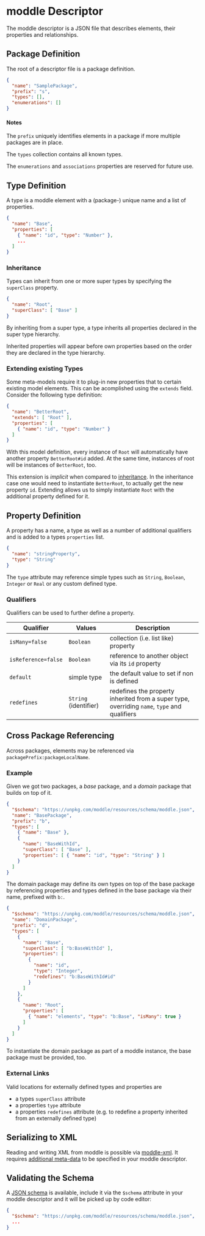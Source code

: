 # moddle Descriptor

The moddle descriptor is a JSON file that describes elements, their properties and relationships.


## Package Definition

The root of a descriptor file is a package definition.

```json
{
  "name": "SamplePackage",
  "prefix": "s",
  "types": [],
  "enumerations": []
}
```


#### Notes

The `prefix` uniquely identifies elements in a package if more multiple packages are in place.

The `types` collection contains all known types.

The `enumerations` and `associations` properties are reserved for future use.


## Type Definition

A type is a moddle element with a (package-) unique name and a list of properties.

```json
{
  "name": "Base",
  "properties": [
    { "name": "id", "type": "Number" },
    ...
  ]
}
```


### Inheritance

Types can inherit from one or more super types by specifying the `superClass` property.

```json
{
  "name": "Root",
  "superClass": [ "Base" ]
}
```

By inheriting from a super type, a type inherits all properties declared in the super type hierarchy.

Inherited properties will appear before own properties based on the order they are declared in the type hierarchy.


### Extending existing Types

Some meta-models require it to plug-in new properties that to certain existing model elements. This can be acomplished using the `extends` field. Consider the following type definition:

```json
{
  "name": "BetterRoot",
  "extends": [ "Root" ], 
  "properties": [
    { "name": "id", "type": "Number" }
  ]
}
```

With this model definition, every instance of `Root` will automatically have another property `BetterRoot#id` added. At the same time, instances of root will be instances of `BetterRoot`, too.

This extension is _implicit_ when compared to [inheritance](#inheritance). In the inheritance case one would need to instantiate `BetterRoot`, to actually get the new property `id`. Extending allows us to simply instantiate `Root` with the additional property defined for it.


## Property Definition

A property has a name, a type as well as a number of additional qualifiers and is added to a types `properties` list. 

```json
{
  "name": "stringProperty",
  "type": "String"
}
```

The `type` attribute may reference simple types such as `String`, `Boolean`, `Integer` or `Real` or any custom defined type.


### Qualifiers

Qualifiers can be used to further define a property.

| Qualifier | Values | Description |
| ------------- | ------------- | ----- |
| `isMany=false`        | `Boolean` | collection (i.e. list like) property |
| `isReference=false` | `Boolean` | reference to another object via its `id` property |
| `default` | simple type | the default value to set if non is defined |
| `redefines` | `String` (identifier) | redefines the property inherited from a super type, overriding `name`, `type` and qualifiers |


## Cross Package Referencing

Across packages, elements may be referenced via `packagePrefix:packageLocalName`.


### Example

Given we got two packages, a _base_ package, and a _domain_ package that builds on top of it.

```json
{
  "$schema": "https://unpkg.com/moddle/resources/schema/moddle.json",
  "name": "BasePackage",
  "prefix": "b",
  "types": [
    { "name": "Base" },
    {
      "name": "BaseWithId", 
      "superClass": [ "Base" ],
      "properties": [ { "name": "id", "type": "String" } ]
    }
  ]
}
```

The domain package may define its own types on top of the base package by referencing properties and types defined in the base package via their name, prefixed with `b:`.

```json
{
  "$schema": "https://unpkg.com/moddle/resources/schema/moddle.json",
  "name": "DomainPackage",
  "prefix": "d",
  "types": [
    {
      "name": "Base",
      "superClass": [ "b:BaseWithId" ],
      "properties": [
        {
          "name": "id",
          "type": "Integer",
          "redefines": "b:BaseWithId#id"
        }
      ]
    },
    {
      "name": "Root", 
      "properties": [
        { "name": "elements", "type": "b:Base", "isMany": true }
      ]
    }
  ]
}
```

To instantiate the domain package as part of a moddle instance, the base package must be provided, too.


### External Links

Valid locations for externally defined types and properties are

* a types `superClass` attribute
* a properties `type` attribute
* a properties `redefines` attribute (e.g. to redefine a property inherited from an externally defined type)


## Serializing to XML

Reading and writing XML from moddle is possible via [moddle-xml](https://github.com/bpmn-io/moddle-xml). It requires [additional meta-data](https://github.com/bpmn-io/moddle-xml/blob/master/docs/descriptor-xml.md) to be specified in your moddle descriptor.


## Validating the Schema

A [JSON schema](../resources/schema/moddle.json) is available, include it via the `$schema` attribute in your moddle descriptor and it will be picked up by code editor:

```json
{
  "$schema": "https://unpkg.com/moddle/resources/schema/moddle.json",
  ...
}
```

